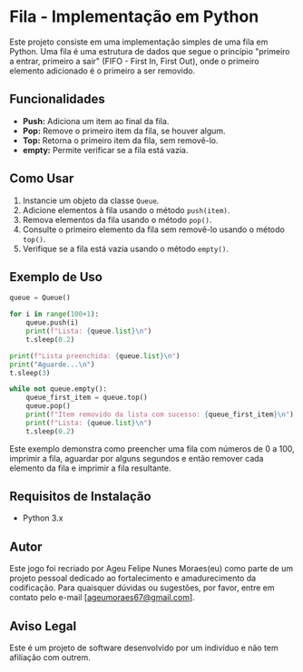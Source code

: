 # Fila - Implementação em Python

Este projeto consiste em uma implementação simples de uma fila em Python. Uma fila é uma estrutura de dados que segue o princípio "primeiro a entrar, primeiro a sair" (FIFO - First In, First Out), onde o primeiro elemento adicionado é o primeiro a ser removido.

## Funcionalidades

- **Push:** Adiciona um item ao final da fila.
- **Pop:** Remove o primeiro item da fila, se houver algum.
- **Top:** Retorna o primeiro item da fila, sem removê-lo.
- **empty:** Permite verificar se a fila está vazia.

## Como Usar

1. Instancie um objeto da classe `Queue`.
2. Adicione elementos à fila usando o método `push(item)`.
3. Remova elementos da fila usando o método `pop()`.
4. Consulte o primeiro elemento da fila sem removê-lo usando o método `top()`.
5. Verifique se a fila está vazia usando o método `empty()`.

## Exemplo de Uso

```python
queue = Queue()

for i in range(100+1):
    queue.push(i)
    print(f"Lista: {queue.list}\n")
    t.sleep(0.2)

print(f"Lista preenchida: {queue.list}\n")
print("Aguarde...\n")
t.sleep(3)

while not queue.empty():
    queue_first_item = queue.top()
    queue.pop()
    print(f"Item removido da lista com sucesso: {queue_first_item}\n")
    print(f"Lista: {queue.list}\n")
    t.sleep(0.2)
```
Este exemplo demonstra como preencher uma fila com números de 0 a 100, imprimir a fila, aguardar por alguns segundos e então remover cada elemento da fila e imprimir a fila resultante.

## Requisitos de Instalação

- Python 3.x

## Autor

Este jogo foi recriado por Ageu Felipe Nunes Moraes(eu) como parte de um projeto pessoal dedicado ao fortalecimento e amadurecimento da codificação. Para quaisquer dúvidas ou sugestões, por favor, entre em contato pelo e-mail [ageumoraes67@gmail.com].

## Aviso Legal

Este é um projeto de software desenvolvido por um indivíduo e não tem afiliação com outrem.

